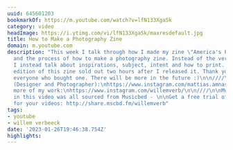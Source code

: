 ```yaml
---
uuid: 645601203
bookmarkOf: https://m.youtube.com/watch?v=lfN133XgaSk
category: video
headImage: https://i.ytimg.com/vi/lfN133XgaSk/maxresdefault.jpg
title: How to Make a Photography Zine
domain: m.youtube.com
description: "This week I talk through how I made my zine \"America's Playground\"
  and the process of how to make a photography zine. Instead of the very literal process
  I instead talk about inspirations, subject, intent and how to print. \n\nThe first
  edition of this zine sold out two hours after I released it. Thank you so much to
  everyone who bought one. There will be more in the future :)\n\n////\n\nFollow Mattias
  (Designer and Photographer):\nhttps://www.instagram.com/mattias.amnas/\n\nFollow
  more of my work:\nhttps://www.instagram.com/willemverb/\n\n////\n\nMusic:\nThe music
  in this video was all sourced from Musicbed - \n\nGet a free trial of the best music
  for your videos: http://share.mscbd.fm/willemverb"
tags:
- youtube
- willem verbeeck
date: '2023-01-26T19:46:38.754Z'
highlights:
---
```




